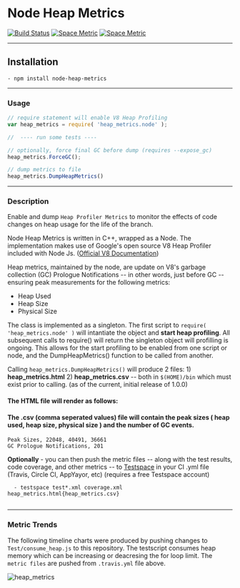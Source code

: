 # Node Heap Metrics

[![Build Status](https://travis-ci.org/rjhowell44/node-heap-metrics.svg?branch=master)](https://travis-ci.org/rjhowell44/node-heap-metrics)
[![Space Metric](http://robert.stridespace.com/spaces/2652/metrics/3231/badge?token=6ca6adddd90184c574387d838e1330ee664fb65b)](http://robert.stridespace.com/spaces/2652/schema/Node-6/Metrics/heap-metrics.md "Node-6 Peak Heap Metrics")
[![Space Metric](http://robert.stridespace.com/spaces/2652/metrics/3232/badge?token=de0d6fe4ad59572dcf429918f1080cbe446aca3c)](http://robert.stridespace.com/spaces/2652/schema/Node-6/Metrics/heap-metrics.md "GC Prologue Notifications")

---
## Installation

```
- npm install node-heap-metrics

```

---
### Usage


```javascript
// require statement will enable V8 Heap Profiling
var heap_metrics = require( 'heap_metrics.node' );

//  ---- run some tests ----

// optionally, force final GC before dump (requires --expose_gc)
heap_metrics.ForceGC();

// dump metrics to file
heap_metrics.DumpHeapMetrics()
```


---
### Description
Enable and dump `Heap Profiler Metrics` to monitor the effects of code changes on heap usage for the life of the branch. 

Node Heap Metrics is written in C++, wrapped as a Node. The implementation makes use of Google's open source V8 Heap Profiler included with Node Js.  ([Official V8 Documentation](https://v8docs.nodesource.com/))

Heap metrics, maintained by the node, are update on V8's garbage collection (GC) Prologue Notifications -- in other words, just before GC -- ensuring peak measurements for the following metrics:
 * Heap Used
 * Heap Size
 * Physical Size

The class is implemented as a singleton. The first script to `require( 'heap_metrics.node' )` will intantiate the  object and **start heap profiling**. All subsequent calls to require() will return the singleton object will profilling is ongoing. 
This allows for the start profiling to be enabled from one script or node,  and the DumpHeapMetrics() function to be called from another.   

Calling `heap_metrics.DumpHeapMetrics()` will produce 2 files: 1) **heap_metrics.html** 2) **heap_metrics.csv** -- both in `$(HOME)/bin` which must exist prior to calling. (as of the current, initial release of 1.0.0)  

#### The HTML file will render as follows:

#### The .csv (comma seperated values) file will contain the peak sizes ( heap used, heap size, physical size ) and the number of GC events. 

```
Peak Sizes, 22048, 40491, 36661
GC Prologue Notifications, 201
```

**Optionally** - you can then push the metric files -- along with the test results, code coverage, and other metrics -- to [Testspace](www.testspace.com) in your CI .yml file (Travis, Circle CI, AppYayor, etc) 
(requires a free Testspace account)

```
  - testspace test*.xml coverage.xml heap_metrics.html{heap_metrics.csv}
  
```

---
### Metric Trends
The following timeline charts were produced by pushing changes to `Test/consume_heap.js` to this repository.  The testscript consumes heap memory which can be increasing or deacresing the for loop limit. The `metric files` are pushed from `.travis.yml` file above. 

![heap_metrics](https://github.com/rjhowell44/node-heap-metrics/blob/master/images/heap-usage-vs-gc-events.png)

